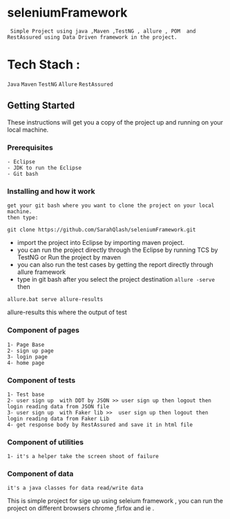 # seleniumFramework
     Simple Project using java ,Maven ,TestNG , allure , POM  and RestAssured using Data Driven framework in the project.

# Tech Stach :

  ``` Java ```
  ``` Maven ```
  ``` TestNG ```
  ``` Allure ```
  ``` RestAssured ```

## Getting Started
   These instructions will get you a copy of the project up and running on your local machine.

### Prerequisites

	- Eclipse
	- JDK to run the Eclipse
	- Git bash

### Installing and how it work
	get your git bash where you want to clone the project on your local machine.
	then type:
```
git clone https://github.com/SarahQlash/seleniumFramework.git
```
* import the project into Eclipse by importing maven project.
* you can run the project directly through the Eclipse by running TCS by TestNG or Run the project by maven
* you can also run the test cases by getting the report directly through allure framework
* type in git bash after you select the project destination `allure -serve` then
```
allure.bat serve allure-results
```
allure-results this where the output of test

### Component of pages
	1- Page Base
	2- sign up page
	3- login page
	4- home page

### Component of tests
	1- Test base
	2- user sign up  with DDT by JSON >> user sign up then logout then login reading data from JSON file
	3- user sign up  with Faker lib >>  user sign up then logout then login reading data from Faker Lib
	4- get response body by RestAssured and save it in html file

### Component of utilities
	1- it's a helper take the screen shoot of failure

### Component of data
	it's a java classes for data read/write data

This is simple project for sige up using seleium framework , you can run the project on different browsers chrome ,firfox and ie .
